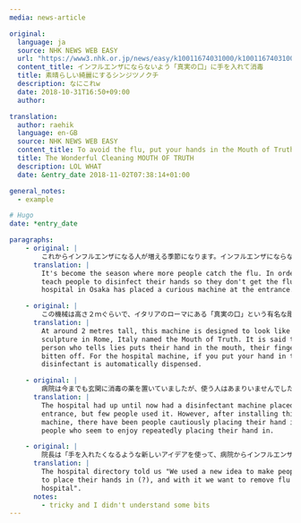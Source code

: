 ```yaml
---
media: news-article

original:
  language: ja
  source: NHK NEWS WEB EASY
  url: "https://www3.nhk.or.jp/news/easy/k10011674031000/k10011674031000.html"
  content_title: インフルエンザにならないよう「真実の口」に手を入れて消毒
  title: 素晴らしい綺麗にするシンジツノクチ
  description: なにこれw
  date: 2018-10-31T16:50+09:00
  author:

translation:
  author: raehik
  language: en-GB
  source: NHK NEWS WEB EASY
  content_title: To avoid the flu, put your hands in the Mouth of Truth and disinfect
  title: The Wonderful Cleaning MOUTH OF TRUTH
  description: LOL WHAT
  date: &entry_date 2018-11-02T07:38:14+01:00

general_notes:
  - example

# Hugo
date: *entry_date

paragraphs:
    - original: |
        これからインフルエンザになる人が増える季節になります。インフルエンザにならないようにみんなに手を消毒してもらうため、大阪府にある病院が玄関におもしろい機械を置きました。
      translation: |
        It's become the season where more people catch the flu. In order to
        teach people to disinfect their hands so they don't get the flu, a
        hospital in Osaka has placed a curious machine at the entrance.

    - original: |
        この機械は高さ２ｍぐらいで、イタリアのローマにある「真実の口」という有名な彫刻のようなデザインです。うそを言う人がこの彫刻の口の中に手を入れると、手をかまれると言われています。病院の機械は、口の中に手を入れると、消毒の薬が自動で出るようになっています。
      translation: |
        At around 2 metres tall, this machine is designed to look like a famous
        sculpture in Rome, Italy named the Mouth of Truth. It is said that if a
        person who tells lies puts their hand in the mouth, their fingers are
        bitten off. For the hospital machine, if you put your hand in the mouth,
        disinfectant is automatically dispensed.

    - original: |
        病院は今までも玄関に消毒の薬を置いていましたが、使う人はあまりいませんでした。しかし、この機械を置くと、怖がりながら手を入れたり、おもしろそうに何度も手を入れたりする人がいました。
      translation: |
        The hospital had up until now had a disinfectant machine placed in the
        entrance, but few people used it. However, after installing this
        machine, there have been people cautiously placing their hand in and
        people who seem to enjoy repeatedly placing their hand in.

    - original: |
        院長は「手を入れたくなるような新しいアイデアを使って、病院からインフルエンザをなくしていきたいです」と話していました。
      translation: |
        The hospital directory told us "We used a new idea to make people want
        to place their hands in (?), and with it we want to remove flu from the
        hospital".
      notes:
        - tricky and I didn't understand some bits
---
```

